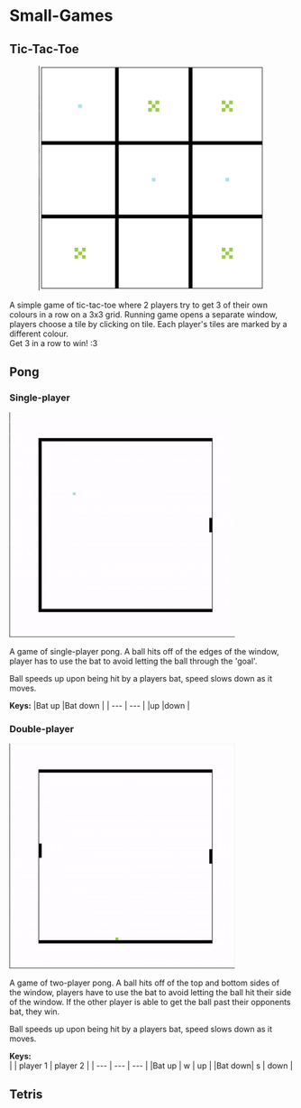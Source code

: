 # Small-Games
## Tic-Tac-Toe
<p align="center">
  <img src="https://github.com/EvaWXHenderson/Small-Games/blob/main/images/Screenshot%202025-08-21%20at%2016.34.50.png" width="400" alt="tictactoe image">
</p>

A simple game of tic-tac-toe where 2 players try to get 3 of their own colours in a row on a 3x3 grid. Running game opens a separate window, players choose a tile by clicking on tile. Each player's tiles are marked by a different colour.    
Get 3 in a row to win! :3 

## Pong
### Single-player
![](https://github.com/EvaWXHenderson/Small-Games/blob/main/images/Pong-singleT.gif)

A game of single-player pong. A ball hits off of the edges of the window, player has to use the bat to avoid letting the ball through the 'goal'.

Ball speeds up upon being hit by a players bat, speed slows down as it moves.

**Keys:**
|Bat up  |Bat down |
| ---    | ---     |
|up      |down     |
  
### Double-player
![](https://github.com/EvaWXHenderson/Small-Games/blob/main/images/Pong%20double.gif)

A game of two-player pong. A ball hits off of the top and bottom sides of the window, players have to use the bat to avoid letting the ball hit their side of the window. If the other player is able to get the ball past their opponents bat, they win.

Ball speeds up upon being hit by a players bat, speed slows down as it moves.

**Keys:**    
|        | player 1 | player 2 |
| ---    | ---      | ---      |
|Bat up  | w        | up       |
|Bat down| s        | down     |


## Tetris

